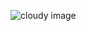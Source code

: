 ![cloudy image](https://github.com/bishwajit-123/forecast-infinite-scroll-weather-app/assets/102013519/4e9a0f6f-6614-4ee3-b8f8-808c050e15cb)
